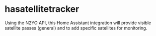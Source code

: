 # hasatellitetracker
Using the N2YO API, this Home Assistant integration will provide visible satellite passes (general) and to add specific satellites for monitoring.

